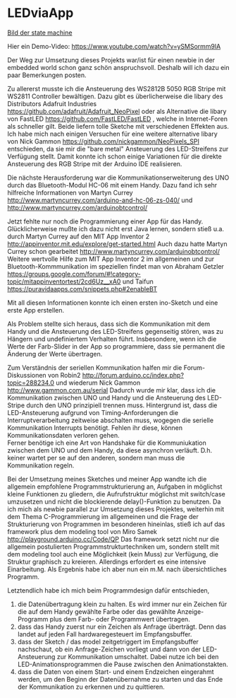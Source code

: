 # LEDviaApp

[Bild der state machine](doc/SM%20of%20LEDviaApp.png)

Hier ein Demo-Video: https://www.youtube.com/watch?v=ySMSormm9lA

Der Weg zur Umsetzung dieses Projekts war/ist für einen newbie in der embedded world schon ganz schön anspruchsvoll. Deshalb will ich dazu ein paar Bemerkungen posten.

Zu allererst musste ich die Ansteuerung des WS2812B 5050 RGB Stripe mit WS2811 Controller bewältigen. Dazu gibt es überlicherweise die libary des Distributors Adafruit Industries  https://github.com/adafruit/Adafruit_NeoPixel  oder als Alternative die libary von FastLED  https://github.com/FastLED/FastLED  , welche in Internet-Foren als schneller gilt. Beide liefern tolle Sketche mit verschiedenen Effekten aus. Ich habe mich nach einigen Versuchen für eine weitere alternative libary von Nick Gammon  https://github.com/nickgammon/NeoPixels_SPI  entschieden, da sie mir die "bare metal" Ansteuerung des LED-Streifens zur Verfügung stellt. Damit konnte ich schon einige Variationen für die direkte Ansteuerung des RGB Stripe mit der Arduino IDE realisieren.

Die nächste Herausforderung war die Kommunikationserweiterung des UNO durch das Bluetooth-Modul HC-06 mit einem Handy. Dazu fand ich sehr hilfreiche Informationen von Martyn Currey  http://www.martyncurrey.com/arduino-and-hc-06-zs-040/  und  http://www.martyncurrey.com/arduinobtcontrol/

Jetzt fehlte nur noch die Programmierung einer App für das Handy. Glücklicherweise mußte ich dazu nicht erst Java lernen, sondern stieß u.a. durch Martyn Currey auf den MIT App Inventor 2  http://appinventor.mit.edu/explore/get-started.html  Auch dazu hatte Martyn Currey schon gearbeitet  http://www.martyncurrey.com/arduinobtcontrol/
Weitere wertvolle Hilfe zum MIT App Inventor 2 im allgemeinen und zur Bluetooth-Kommmunikation im speziellen findet man von Abraham Getzler  https://groups.google.com/forum/#!category-topic/mitappinventortest/2cd6Uz__xA0  und Taifun  https://puravidaapps.com/snippets.php#2enableBT

Mit all diesen Informationen konnte ich einen ersten ino-Sketch und eine erste App erstellen.

Als Problem stellte sich heraus, dass sich die Kommunikation mit dem Handy und die Ansteuerung des LED-Streifens gegenseitig stören, was zu Hängern und undefiniertem Verhalten führt.
Insbesondere, wenn ich die Werte der Farb-Slider in der App so programmiere, dass sie permanent die Änderung der Werte übertragen.

Zum Verständnis der seriellen Kommunikation halfen mir die Forum-Diskussionen von Robin2  http://forum.arduino.cc/index.php?topic=288234.0  und wiederum Nick Gammon  http://www.gammon.com.au/serial  Dadurch wurde mir klar, dass ich die Kommunikation zwischen UNO und Handy und die Ansteuerung des LED-Stripe durch den UNO prinzipiell trennen muss. Hintergrund ist, dass die LED-Ansteuerung aufgrund von Timing-Anforderungen die Interruptverarbeitung zeitweise abschalten muss, wogegen die serielle Kommunikation Interrupts benötigt. Fehlen ihr diese, können Kommunikationsdaten verloren gehen.  
Ferner benötige ich eine Art von Handshake für die Kommuniukation zwischen dem UNO und dem Handy, da diese asynchron verläuft. D.h. keiner wartet per se auf den anderen, sondern man muss die Kommunikation regeln.

Bei der Umsetzung meines Sketches und meiner App wandte ich die allgemein empfohlene Programmstrukturierung an, Aufgaben in möglichst kleine Funktionen zu gliedern, die Aufrufstruktur möglichst mit switch/case umzusetzen und nicht die blockierende delay()-Funktion zu benutzen.
Da ich mich als newbie parallel zur Umsetzung dieses Projektes, weiterhin mit dem Thema C-Programmierung im allgemeinen und die Frage der Strukturierung von Programmen im besonderen hineinlas, stieß ich auf das framework plus dem modeling tool von Miro Samek  http://playground.arduino.cc/Code/QP  Das framework setzt nicht nur die allgemein postulierten Programmstrukturtechniken um, sondern stellt mit dem modeling tool auch eine Möglichkeit (kein Muss) zur Verfügung, die Struktur graphisch zu kreieren.
Allerdings erfordert es eine intensive Einarbeitung. Als Ergebnis habe ich aber nun ein m.M. nach übersichtliches Programm.

Letztendlich habe ich mich beim Programmdesign dafür entschieden, 
1. die Datenübertragung klein zu halten. Es wird immer nur ein Zeichen für die auf dem Handy gewählte Farbe oder das gewählte Anzeige-Programm plus dem Farb- oder Programmwert übertragen.
2. dass das Handy zuerst nur ein Zeichen als Anfrage überträgt. Denn das landet auf jeden Fall hardwaregesteuert im Empfangsbuffer.
3. dass der Sketch / das model zeitgetriggert im Empfangsbuffer nachschaut, ob ein Anfrage-Zeichen vorliegt und dann von der LED-Ansteuerung zur Kommunikation umschaltet. Dabei nutze ich bei den LED-Animationsprogrammen die Pause zwischen den Animationstakten.
4. dass die Daten von einem Start- und einem Endzeichen eingerahmt werden, um den Beginn der Datenübernahme zu starten und das Ende der Kommunikation zu erkennen und zu quittieren.
